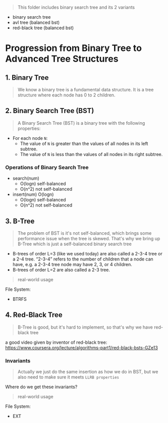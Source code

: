 > This folder includes binary search tree and its 2 variants

- binary search tree
- avl tree (balanced bst)
- red-black tree (balanced bst)

# Progression from Binary Tree to Advanced Tree Structures

## 1. Binary Tree
> We know a binary tree is a fundamental data structure. It is a tree structure where each node has 0 to 2 children.

## 2. Binary Search Tree (BST)

> A Binary Search Tree (BST) is a binary tree with the following properties:
- For each node ` N `:
  - The value of ` N ` is greater than the values of all nodes in its left subtree.
  - The value of ` N ` is less than the values of all nodes in its right subtree.

### Operations of Binary Search Tree

- search(num) 
  - O(logn) self-balanced 
  - O(n^2) not self-balanced
- insert(num) O(logn)
  - O(logn) self-balanced 
  - O(n^2) not self-balanced

## 3. B-Tree
> The problem of BST is it's not self-balanced, which brings some performance issue when the tree is skewed. That's why we bring up B-Tree which is just a self-balanced binary search tree

- B-trees of order L=3 (like we used today) are also called a 2-3-4 tree or a 2-4 tree. 
“2-3-4” refers to the number of children that a node can have, e.g. a 2-3-4 tree node may have 2, 3, or 4 children.
- B-trees of order L=2 are also called a 2-3 tree.

> real-world usage

File System:
- BTRFS


## 4. Red-Black Tree
> B-Tree is good, but it's hard to implement, so that's why we have red-black tree

a good video given by inventor of red-black tree:  
https://www.coursera.org/lecture/algorithms-part1/red-black-bsts-GZe13

### Invariants
> Actually we just do the same insertion as how we do in BST, but we also need to make sure it meets `LLRB properties`

Where do we get these invariants?



> real-world usage

File System:
- EXT

